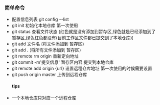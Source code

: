### 简单命令

- 配置信息列表 git config --list
- git init 初始化本地仓库 第一次使用
- git status 查看文件状态 (红色就是没有添加到暂存区,绿色就是已经添加到了暂存区,绿色红色都没有(目前工作区文件都已提交到了本地仓库))
- git add 文件名 (将文件添加到 暂存区)
- git add . (将所有文件添加到 暂存区)
- git remote rm origin 重新定向地址
- git commit -m'提交信息' 暂存区内容 提交到本地仓库
- git remote add origin {url} 设置远程仓库地址 第一次使用的时候需要设置
- git push origin master 上传到远程仓库
  #### tips
- 一个本地仓库只对应一个远程仓库
